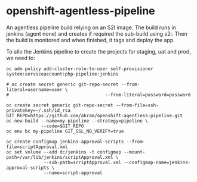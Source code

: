 # openshift-agentless-pipeline

An agentless pipeline build relying on an S2I image.
The build runs in jenkins (agent none) and creates if required the sub-build using s2i.
Then the build is monitored and when finished, it tags and deploy the app.



To allo the Jenkins pipeline to create the projects for staging, uat and prod, we need to:
```
oc adm policy add-cluster-role-to-user self-provisioner  system:serviceaccount:php-pipeline:jenkins
```



```
# oc create secret generic git-repo-secret --from-literal=username=user \
#                                    --from-literal=password=password

oc create secret generic git-repo-secret --from-file=ssh-privatekey=~/.ssh/id_rsa
GIT_REPO=https://github.com/akram/openshift-agentless-pipeline.git
oc new-build --name=my-pipeline --strategy=pipeline \
             --code=$GIT_REPO
oc env bc my-pipeline GIT_SSL_NO_VERIFY=true

oc create configmap jenkins-approval-scripts --from-file=scriptApproval.xml
oc set volume --add dc/jenkins -t configmap --mount-path=/var/lib/jenkins/scriptApproval.xml \
              --sub-path=scriptApproval.xml --configmap-name=jenkins-approval-scripts \
              --name=script-approval

```


